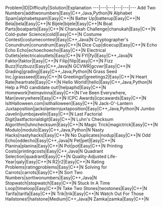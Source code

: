 Problem|ID|Difficulty|Solution|Explanation
---|---|---|---|---|---
Add Two Numbers|addtwonumbers|Easy|C++,Java,Python|N
Alphabet Spam|alphabetspam|Easy|C++|N
Batter Up|batterup|Easy|C++|N
Bela|bela|Easy|C++|N
Bijele|bijele|Easy|C++|N
Boat Parts|boatparts|Easy|C++|N
Chanukah Challenge|chanukah|Easy|C++|N
Cold-puter Science|cold|Easy|C++|N
Costume Contest|costumecontest|Easy|C++,Java|N
Cryptographer's Conundrum|conundrum|Easy|C++|N
Dice Cup|dicecup|Easy|C++|N
Echo Echo Echo|echoechoecho|Easy|C++|N
Electrical Outlets|electricaloutlets|Easy|C++|N
FYI|fyi|Easy|C++,Java|N
Faktor|faktor|Easy|C++|N
Filip|filip|Easy|C++|N
Fizz Buzz|fizzbuzz|Easy|C++,Java|N
GCVWR|gcvwr|Easy|C++|N
Grading|grading|Easy|C++,Java,Python|N
Grass Seed Inc.|grassseed|Easy|C++|N
Greetings!|greetings2|Easy|C++|N
Heart Rate|heartrate|Easy|C++|N
Hello World!|hello|Easy|C++,Java,Python|N
Help a PhD candidate out!|helpaphd|Easy|C++|N
Homework|heimavinna|Easy|C++|N
I've Been Everywhere, Man|everywhere|Easy|C++|N
ICPC Awards|icpcawards|Easy|C++|N
IsItHalloween.com|isithalloween|Easy|C++|N
Jack-O'-Lantern Juxtaposition|jackolanternjuxtaposition|Easy|C++,Java,Python|N
Jumbo Javelin|jumbojavelin|Easy|C++|N
Last Factorial Digit|lastfactorialdigit|Easy|C++|N
Luhn's Checksum Algorithm|luhnchecksum|Easy|C++|N
Magic Trick|magictrick|Easy|C++|N
Modulo|modulo|Easy|C++,Java,Python|N
Nasty Hacks|nastyhacks|Easy|C++|N
No Duplicates|nodup|Easy|C++|N
Odd Echo|oddecho|Easy|C++,Java|N
Pet|pet|Easy|C++|N
Planina|planina|Easy|C++|N
Pot|pot|Easy|C++|N
Printing Costs|printingcosts|Easy|C++,Java|N
Quadrant Selection|quadrant|Easy|C++|N
Quality-Adjusted Life-Year|qaly|Easy|C++|N
R2|r2|Easy|C++|N
Rating Problems|ratingproblems|Easy|C++|N
Solving for Carrots|carrots|Easy|C++|N
Sort Two Numbers|sorttwonumbers|Easy|C++,Java|N
Stopwatch|stopwatch|Easy|C++|N
Stuck In A Time Loop|timeloop|Easy|C++|N
Take Two Stones|twostones|Easy|C++|N
Tarifa|tarifa|Easy|C++|N
Trik|trik|Easy|C++|N
Watch Out For Those Hailstones!|hailstone|Medium|C++,Java|N
Zamka|zamka|Easy|C++|N
